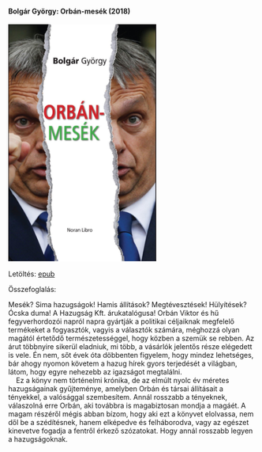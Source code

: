 #### <a name="id_1647">Bolgár György: Orbán-mesék (2018)</a>
<img src="https://github.com/BercziSandor/calibre_lib/raw/main/Bolgar%20Gyorgy/Orban-mesek%20%281647%29/cover.jpg" alt="cover" width="300"/>

Letöltés: [epub](https://github.com/BercziSandor/calibre_lib/raw/main/Bolgar%20Gyorgy/Orban-mesek%20%281647%29/Orban-mesek%20-%20Bolgar%20Gyorgy.epub)

Összefoglalás:
<div>
<p>Mesék? ​Sima hazugságok! Hamis állítások? Megtévesztések! Hülyítések? Ócska duma! A Hazugság Kft. árukatalógusa! Orbán Viktor és hű fegyverhordozói napról napra gyártják a politikai céljaiknak megfelelő termékeket a fogyasztók, vagyis a választók számára, méghozzá olyan magától értetődő természetességgel, hogy közben a szemük se rebben. Az árut többnyire sikerül eladniuk, mi több, a vásárlók jelentős része elégedett is vele. Én nem, sőt évek óta döbbenten figyelem, hogy mindez lehetséges, bár ahogy nyomon követem a hazug hírek gyors terjedését a világban, látom, hogy egyre nehezebb az igazságot megtalálni.<br>    Ez a könyv nem történelmi krónika, de az elmúlt nyolc év méretes hazugságainak gyűjteménye, amelyben Orbán és társai állításait a tényekkel, a valósággal szembesítem. Annál rosszabb a tényeknek, válaszolná erre Orbán, aki továbbra is magabiztosan mondja a magáét. A magam részéről mégis abban bízom, hogy aki ezt a könyvet elolvassa, nem dől be a szédítésnek, hanem elképedve és felháborodva, vagy az egészet kinevetve fogadja a fentről érkező szózatokat. Hogy annál rosszabb legyen a hazugságoknak.</p></div>

